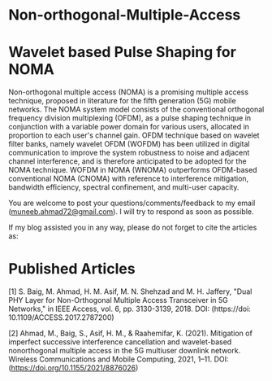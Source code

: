 # Non-orthogonal-Multiple-Access

# Wavelet based Pulse Shaping for NOMA

Non-orthogonal multiple access (NOMA) is a promising multiple access technique, proposed in literature for the fifth generation (5G) mobile networks. 
The NOMA system model consists of the conventional orthogonal frequency division multiplexing (OFDM), as a pulse shaping technique in conjunction with 
a variable power domain for various users, allocated in proportion to each user's channel gain. OFDM technique based on wavelet filter banks, namely 
wavelet OFDM (WOFDM) has been utilized in digital communication to improve the system robustness to noise and adjacent channel interference, and is 
therefore anticipated to be adopted for the NOMA technique. WOFDM in NOMA (WNOMA) outperforms OFDM-based conventional NOMA (CNOMA) with reference to 
interference mitigation, bandwidth efficiency, spectral confinement, and multi-user capacity.


You are welcome to post your questions/comments/feedback to my email (muneeb.ahmad72@gmail.com). I will try to respond as soon as possible. 

If my blog assisted you in any way, please do not forget to cite the articles as:

# Published Articles

[1] S. Baig, M. Ahmad, H. M. Asif, M. N. Shehzad and M. H. Jaffery, "Dual PHY Layer for Non-Orthogonal Multiple Access Transceiver in 5G Networks," in IEEE Access, 
vol. 6, pp. 3130-3139, 2018.
DOI: (https://doi: 10.1109/ACCESS.2017.2787200)

[2] Ahmad, M., Baig, S., Asif, H. M., &amp; Raahemifar, K. (2021). Mitigation of imperfect successive interference cancellation and wavelet-based nonorthogonal multiple 
access in the 5G multiuser downlink network. Wireless Communications and Mobile Computing, 2021, 1–11. 
DOI: (https://doi.org/10.1155/2021/8876026)
